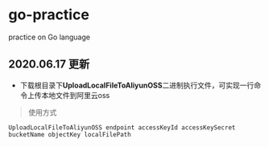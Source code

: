 # go-practice
practice on Go language

## 2020.06.17 更新
- 下载根目录下**UploadLocalFileToAliyunOSS**二进制执行文件，可实现一行命令上传本地文件到阿里云oss
> 使用方式
```shell script
UploadLocalFileToAliyunOSS endpoint accessKeyId accessKeySecret bucketName objectKey localFilePath
```
